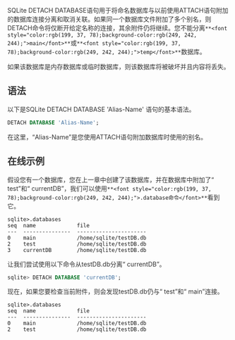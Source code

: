<font style="color:rgb(51, 51, 51);">SQLite DETACH DATABASE语句用于将命名数据库与以前使用ATTACH语句附加的数据库连接分离和取消关联。如果同一个数据库文件附加了多个别名，则DETACH命令将仅断开给定名称的连接，其余附件仍将继续。您不能分离</font>`**<font style="color:rgb(199, 37, 78);background-color:rgb(249, 242, 244);">main</font>**`<font style="color:rgb(51, 51, 51);">或</font>`**<font style="color:rgb(199, 37, 78);background-color:rgb(249, 242, 244);">temp</font>**`<font style="color:rgb(51, 51, 51);">数据库。  
</font>

<font style="color:rgb(51, 51, 51);">如果该数据库是内存数据库或临时数据库，则该数据库将被破坏并且内容将丢失。</font>

## <font style="color:rgb(51, 51, 51);">语法</font>
<font style="color:rgb(51, 51, 51);">以下是SQLite DETACH DATABASE 'Alias-Name' 语句的基本语法。</font>

```sql
DETACH DATABASE 'Alias-Name';
```

<font style="color:rgb(51, 51, 51);">在这里，“Alias-Name”是您使用ATTACH语句附加数据库时使用的别名。</font>

## <font style="color:rgb(51, 51, 51);">在线示例</font>
<font style="color:rgb(51, 51, 51);">假设您有一个数据库，您在上一章中创建了该数据库，并在数据库中附加了“ test”和“ currentDB”，我们可以使用</font>`**<font style="color:rgb(199, 37, 78);background-color:rgb(249, 242, 244);">.database命令</font>**`<font style="color:rgb(51, 51, 51);">看到它。</font>

```plain
sqlite>.databases
seq  name             file
---  ---------------  ----------------------
0    main             /home/sqlite/testDB.db
2    test             /home/sqlite/testDB.db
3    currentDB        /home/sqlite/testDB.db
```

<font style="color:rgb(51, 51, 51);">让我们尝试使用以下命令从testDB.db分离“ currentDB”。</font>

```sql
sqlite> DETACH DATABASE 'currentDB';
```

<font style="color:rgb(51, 51, 51);">现在，如果您要检查当前附件，则会发现testDB.db仍与“ test”和“ main”连接。</font>

```plain
sqlite>.databases
seq  name             file
---  ---------------  ----------------------
0    main             /home/sqlite/testDB.db
2    test             /home/sqlite/testDB.db
```

